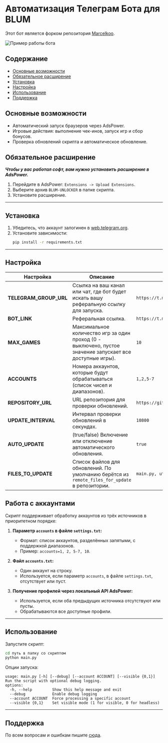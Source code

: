 
# Автоматизация Телеграм Бота для BLUM

Этот бот является форком репозитория [Marcelkoo](https://github.com/Marcelkoo/blum-adspower-clicker).

![Пример работы бота](https://github.com/user-attachments/assets/47cb404e-f8f9-4833-bb70-f7d640c160d7)

## Содержание
- [Основные возможности](#основные-возможности)
- [Обязательное расширение](#обязательное-расширение)
- [Установка](#установка)
- [Настройка](#настройка)
- [Использование](#использование)
- [Поддержка](#поддержка)

## Основные возможности
- Автоматический запуск браузеров через AdsPower.
- Игровые действия: выполнение чек-инов, запуск игр и сбор бонусов.
- Проверка обновлений скрипта и автоматическое обновление.

## Обязательное расширение

***Чтобы у вас работал софт, вам нужно установить расширение в AdsPower.***

1. Перейдите в AdsPower: `Extensions -> Upload Extensions`.
2. Выберите архив `BLUM-UNLOCKER` в папке скрипта.
3. Установите расширение.

---

## Установка

1. Убедитесь, что аккаунт залогинен в [web.telegram.org](https://web.telegram.org/).
2. Установите зависимости:
   ```bash
   pip install -r requirements.txt
   ```

---

## Настройка

| **Настройка**          | **Описание**                                                                                                             | **Пример**                                       |
|-------------------------|-------------------------------------------------------------------------------------------------------------------------|-------------------------------------------------|
| **TELEGRAM_GROUP_URL**  | Ссылка на ваш канал или чат, где бот будет искать вашу реферальную ссылку для запуска.                                   | `https://t.me/CryptoProjects_sbt`              |
| **BOT_LINK**            | Реферальная ссылка.                                                                                                     | `https://t.me/blum/app?startapp=ref_example`    |
| **MAX_GAMES**           | Максимальное количество игр за один проход (0 - выключено, пустое значение запускает все доступные игры).               | `10`                                            |
| **ACCOUNTS**            | Номера аккаунтов, которые будут обрабатываться (список чисел и диапазонов).                                             | `1,2,5-7`                                       |
| **REPOSITORY_URL**      | URL репозитория для проверки обновлений.                                                                                | `https://github.com/Omnividente/blum_adspower` |
| **UPDATE_INTERVAL**     | Интервал проверки обновлений в секундах.                                                                                | `10800`                                         |
| **AUTO_UPDATE**         | (true/false) Включение или отключение автоматического обновления.                                                       | `true`                                          |
| **FILES_TO_UPDATE**     | Список файлов для обновлений. По умолчанию берётся из `remote_files_for_update` в репозитории.                         | `main.py, utils.py`                             |

## Работа с аккаунтами

Скрипт поддерживает обработку аккаунтов из трёх источников в приоритетном порядке:

1. **Параметр `accounts` в файле `settings.txt`:**
   - Формат: список аккаунтов, разделённых запятыми, с поддержкой диапазонов.
   - Пример: `accounts=1, 2, 5-7, 10`.

2. **Файл `accounts.txt`:**
   - Один аккаунт на строку.
   - Используется, если параметр `accounts`, в файле `settings.txt`, отсутствует или пуст.

3. **Получение профилей через локальный API AdsPower:**
   - Используется, если оба предыдущих источника отсутствуют или пусты.
   - Обрабатываются все доступные профили.
---

## Использование

Запустите скрипт:
```bash
cd путь в папку со скриптом
python main.py
```

Опции запуска:
```
usage: main.py [-h] [--debug] [--account ACCOUNT] [--visible {0,1}]
Run the script with optional debug logging.
options:
  -h, --help         Show this help message and exit
  --debug            Enable debug logging
  --account ACCOUNT  Force processing a specific account
  --visible {0,1}    Set visible mode (1 for visible, 0 for headless)
```

---

## Поддержка

По всем вопросам и ошибкам пишите [сюда](https://t.me/cryptoprojectssbt).
